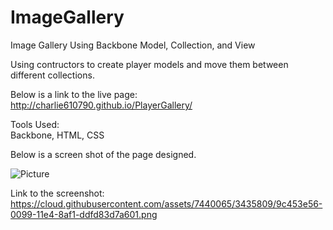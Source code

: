 ImageGallery
============

Image Gallery Using Backbone Model, Collection, and View

Using contructors to create player models and move them between different collections.

Below is a link to the live page:<BR>
http://charlie610790.github.io/PlayerGallery/

Tools Used:<BR>
Backbone, HTML, CSS<BR>

Below is a screen shot of the page designed.<BR>

![Picture](https://cloud.githubusercontent.com/assets/7440065/3435809/9c453e56-0099-11e4-8af1-ddfd83d7a601.png)

Link to the screenshot:<BR>
https://cloud.githubusercontent.com/assets/7440065/3435809/9c453e56-0099-11e4-8af1-ddfd83d7a601.png



